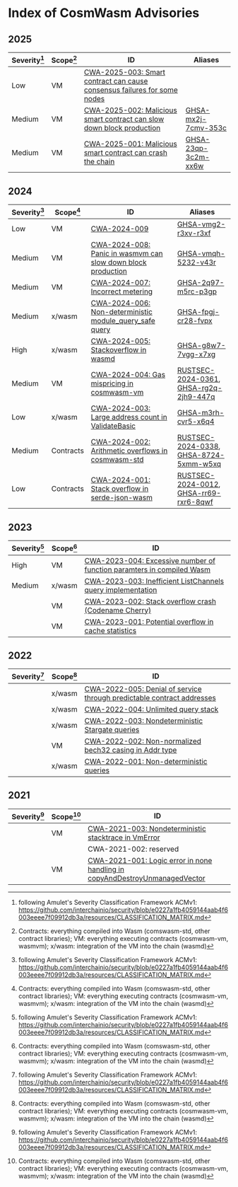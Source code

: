 # Index of CosmWasm Advisories

## 2025

| Severity[^1] | Scope[^2] | ID                                                                                       | Aliases               |
| ------------ | --------- | ---------------------------------------------------------------------------------------- | --------------------- |
| Low          | VM        | [CWA-2025-003: Smart contract can cause consensus failures for some nodes][CWA-2025-003] |                       |
| Medium       | VM        | [CWA-2025-002: Malicious smart contract can slow down block production][CWA-2025-002]    | [GHSA-mx2j-7cmv-353c] |
| Medium       | VM        | [CWA-2025-001: Malicious smart contract can crash the chain][CWA-2025-001]               | [GHSA-23qp-3c2m-xx6w] |

[CWA-2025-003]: ./CWA-2025-003.md
[CWA-2025-002]: ./CWA-2025-002.md
[CWA-2025-001]: ./CWA-2025-001.md
[GHSA-mx2j-7cmv-353c]: https://github.com/CosmWasm/wasmvm/security/advisories/GHSA-mx2j-7cmv-353c
[GHSA-23qp-3c2m-xx6w]: https://github.com/CosmWasm/wasmvm/security/advisories/GHSA-23qp-3c2m-xx6w

## 2024

| Severity[^1] | Scope[^2] | ID                                                                           | Aliases                                    |
| ------------ | --------- | ---------------------------------------------------------------------------- | ------------------------------------------ |
| Low          | VM        | [CWA-2024-009][CWA-2024-009]                                                 | [GHSA-vmg2-r3xv-r3xf]                      |
| Medium       | VM        | [CWA-2024-008: Panic in wasmvm can slow down block production][CWA-2024-008] | [GHSA-vmqh-5232-v43r]                      |
| Medium       | VM        | [CWA-2024-007: Incorrect metering][CWA-2024-007]                             | [GHSA-2q97-m5rc-p3gp]                      |
| Medium       | x/wasm    | [CWA-2024-006: Non-deterministic module_query_safe query][CWA-2024-006]      | [GHSA-fpgj-cr28-fvpx]                      |
| High         | x/wasm    | [CWA-2024-005: Stackoverflow in wasmd][CWA-2024-005]                         | [GHSA-g8w7-7vgg-x7xg]                      |
| Medium       | VM        | [CWA-2024-004: Gas mispricing in cosmwasm-vm][CWA-2024-004]                  | [RUSTSEC-2024-0361], [GHSA-rg2q-2jh9-447q] |
| Low          | x/wasm    | [CWA-2024-003: Large address count in ValidateBasic][CWA-2024-003]           | [GHSA-m3rh-cvr5-x6q4]                      |
| Medium       | Contracts | [CWA-2024-002: Arithmetic overflows in cosmwasm-std][CWA-2024-002]           | [RUSTSEC-2024-0338], [GHSA-8724-5xmm-w5xq] |
| Low          | Contracts | [CWA-2024-001: Stack overflow in serde-json-wasm][CWA-2024-001]              | [RUSTSEC-2024-0012], [GHSA-rr69-rxr6-8qwf] |

[CWA-2024-009]: ./CWA-2024-009.md
[CWA-2024-008]: ./CWA-2024-008.md
[CWA-2024-007]: ./CWA-2024-007.md
[CWA-2024-006]: ./CWA-2024-006.md
[CWA-2024-005]: ./CWA-2024-005.md
[CWA-2024-004]: ./CWA-2024-004.md
[CWA-2024-003]: ./CWA-2024-003.md
[CWA-2024-002]: ./CWA-2024-002.md
[CWA-2024-001]: ./CWA-2024-001.md
[RUSTSEC-2024-0338]: https://rustsec.org/advisories/RUSTSEC-2024-0338.html
[RUSTSEC-2024-0012]: https://rustsec.org/advisories/RUSTSEC-2024-0012.html
[RUSTSEC-2024-0361]: https://rustsec.org/advisories/RUSTSEC-2024-0361.html
[GHSA-8724-5xmm-w5xq]: https://github.com/advisories/GHSA-8724-5xmm-w5xq
[GHSA-rr69-rxr6-8qwf]: https://github.com/advisories/GHSA-rr69-rxr6-8qwf
[GHSA-rg2q-2jh9-447q]: https://github.com/advisories/GHSA-rg2q-2jh9-447q
[GHSA-m3rh-cvr5-x6q4]: https://github.com/advisories/GHSA-m3rh-cvr5-x6q4
[GHSA-g8w7-7vgg-x7xg]: https://github.com/advisories/GHSA-g8w7-7vgg-x7xg
[GHSA-fpgj-cr28-fvpx]: https://github.com/advisories/GHSA-fpgj-cr28-fvpx
[GHSA-2q97-m5rc-p3gp]: https://github.com/CosmWasm/wasmvm/security/advisories/GHSA-2q97-m5rc-p3gp
[GHSA-vmqh-5232-v43r]: https://github.com/CosmWasm/wasmvm/security/advisories/GHSA-vmqh-5232-v43r
[GHSA-vmg2-r3xv-r3xf]: https://github.com/CosmWasm/wasmd/security/advisories/GHSA-vmg2-r3xv-r3xf

## 2023

| Severity[^1] | Scope[^2] | ID                                                                                    |
| ------------ | --------- | ------------------------------------------------------------------------------------- |
| High         | VM        | [CWA-2023-004: Excessive number of function paramters in compiled Wasm][CWA-2023-004] |
| Medium       | x/wasm    | [CWA-2023-003: Inefficient ListChannels query implementation][CWA-2023-003]           |
|              | VM        | [CWA-2023-002: Stack overflow crash (Codename Cherry)][CWA-2023-002]                  |
|              | VM        | [CWA-2023-001: Potential overflow in cache statistics][CWA-2023-001]                  |

[CWA-2023-004]: ./CWA-2023-004.md
[CWA-2023-003]: ./CWA-2023-003.md
[CWA-2023-002]: ./CWA-2023-002.md
[CWA-2023-001]: ./CWA-2023-001.md

## 2022

| Severity[^1] | Scope[^2] | ID                                                                                     |
| ------------ | --------- | -------------------------------------------------------------------------------------- |
|              | x/wasm    | [CWA-2022-005: Denial of service through predictable contract addresses][CWA-2022-005] |
|              | x/wasm    | [CWA-2022-004: Unlimited query stack][CWA-2022-004]                                    |
|              | x/wasm    | [CWA-2022-003: Nondeterministic Stargate queries][CWA-2022-003]                        |
|              | VM        | [CWA-2022-002: Non-normalized bech32 casing in Addr type][CWA-2022-002]                |
|              | x/wasm    | [CWA-2022-001: Non-deterministic queries][CWA-2022-001]                                |

[CWA-2022-005]: ./CWA-2022-005.md
[CWA-2022-004]: ./CWA-2022-004.md
[CWA-2022-003]: ./CWA-2022-003.md
[CWA-2022-002]: ./CWA-2022-002.md
[CWA-2022-001]: ./CWA-2022-001.md

## 2021

| Severity[^1] | Scope[^2] | ID                                                                                          |
| ------------ | --------- | ------------------------------------------------------------------------------------------- |
|              | VM        | [CWA-2021-003: Nondeterministic stacktrace in VmError][CWA-2021-003]                        |
|              |           | CWA-2021-002: reserved                                                                      |
|              | VM        | [CWA-2021-001: Logic error in none handling in copyAndDestroyUnmanagedVector][CWA-2021-001] |

[CWA-2021-003]: ./CWA-2021-003.md
[CWA-2021-002]: ./CWA-2021-002.md
[CWA-2021-001]: ./CWA-2021-001.md

[^1]: following Amulet's Severity Classification Framework ACMv1: https://github.com/interchainio/security/blob/e0227a1fb4059144aab4f6003eeee7f09912db3a/resources/CLASSIFICATION_MATRIX.md

[^2]: Contracts: everything compiled into Wasm (comswasm-std, other contract libraries); VM: everything executing contracts (cosmwasm-vm, wasmvm); x/wasm: integration of the VM into the chain (wasmd)
